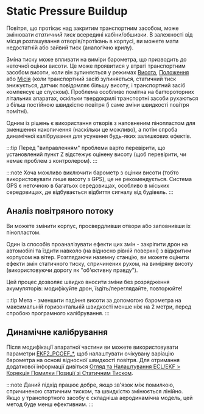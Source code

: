 # Static Pressure Buildup

Повітря, що протікає над закритим транспортним засобом, може змінювати _статичний тиск_ всередині кабіни/обшивки. В залежності від місця розташування отворів/протікань в корпусі, ви можете мати недостатній або зайвий тиск (аналогічно крилу).

Зміна тиску може впливати на виміри барометра, що призводить до неточної оцінки висоти. Це може проявитися у втраті транспортним засобом висоти, коли він зупиняється у режимах [Висота](../flight_modes_mc/altitude.md), [Положення](../flight_modes_mc/position.md) або [Місія](../flight_modes_mc/mission.md) (коли транспортний засіб зупиняється, статичний тиск знижується, датчик повідомляє більшу висоту, і транспортний засіб компенсує це спуском). Проблема особливо помітна на багтороторних літальних апаратах, оскільки твердокрилі транспортні засоби рухаються з більш постійною швидкістю повітря (і саме зміни швидкості повітря помітні).

Одним із рішень є використання отворів з наповненим пінопластом для зменшення накопичення (наскільки це можливо), а потім спроба динамічної калібрування для усунення будь-яких залишкових ефектів.

:::tip
Перед "виправленням" проблеми варто перевірити, що установлений пункт Z відстежує оцінену висоту (щоб перевірити, чи немає проблем з контролером).
:::

:::note
Хоча можливо виключити барометр з оцінки висоти (тобто використовувати лише висоту з GPS), це не рекомендується.
Система GPS є неточною в багатьох середовищах, особливо в міських середовищах, де відбувається відбиття сигналу від будівель.
:::

## Аналіз повітряного потоку

Ви можете змінити корпус, просвердливши отвори або заповнивши їх пінопластом.

Один із способів проаналізувати ефекти цих змін - закріпити дрон на автомобілі та їздити навколо (на відносно рівній поверхні) з відкритим корпусом на вітер. Розглядаючи наземну станцію, ви можете оцінити ефекти змін статичного тиску, спричинених рухом, на виміряну висоту (використовуючи дорогу як "об'єктивну правду").

Цей процес дозволяє швидко вносити зміни без розрядження акумуляторів: модифікуйте дрон, їздіть/переглядайте, повторюйте!

:::tip
Мета - зменшити падіння висоти за допомогою барометра на максимальній горизонтальній швидкості менше ніж на 2 метри, перед спробою програмного калібрування.
:::

## Динамічне калібрування

Після модифікації апаратної частини ви можете використовувати параметри [EKF2_PCOEF_*](../advanced_config/parameter_reference.md#EKF2_PCOEF_XN), щоб налаштувати очікувану варіацію барометра на основі відносної швидкості повітря. Для отримання додаткової інформації дивіться [Огляд та Налаштування ECL/EKF &gt; Корекція Помилки Позиції зі Статичним Тиском](../advanced_config/tuning_the_ecl_ekf.md#correction-for-static-pressure-position-error).

:::note
Даний підхід працює добре, якщо зв'язок між помилкою, спричиненою статичним тиском, та швидкістю змінюється лінійно.
Якщо у транспортного засобу є складніша аеродинамічна модель, цей метод буде менш ефективним.
:::
